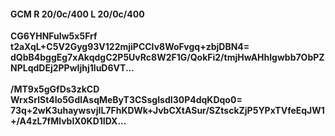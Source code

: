 #### GCM R 20/0c/400 L 20/0c/400
**CG6YHNFuIw5x5Frf**<br/>**t2aXqL+C5V2Gyg93V122mjiPCCIv8WoFvgq+zbjDBN4=**<br/>**dQbB4bggEg7xAkqdgC2P5UvRc8W2F1G/QokFi2/tmjHwAHhlgwbb7ObPZNPLqdDEj2PPwIjhj1luD6VT...**<br/><br/>
**/MT9x5gGfDs3zkCD**<br/>**WrxSrlSt4Io5GdlAsqMeByT3CSsgIsdI30P4dqKDqo0=**<br/>**73q+2wK3uhaywsvjIL7FhKDWk+JvbCXtASur/SZtsckZjP5YPxTVfeEqJW1+/A4zL7fMlvbIX0KD1IDX...**